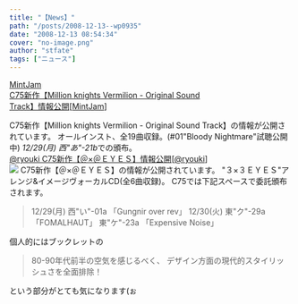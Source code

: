 ```yaml
---
title: "【News】"
path: "/posts/2008-12-13--wp0935"
date: "2008-12-13 08:54:34"
cover: "no-image.png"
author: "stfate"
tags: ["ニュース"]
---
```


<style type="text/css">
<!--
p {white-space: pre-wrap};
-->
</style>

<a class="topics" href="http://www.mintjam.net/mj/index.html" target="_blank">MintJam C75新作【Million knights Vermilion - Original Sound Track】情報公開</a><span class="junre">[<a href="http://www.mintjam.net/mj/index.html" target="_blank">MintJam</a>]</span>
<div class="news">C75新作【Million knights Vermilion - Original Sound Track】の情報が公開されています。
オールインスト、全19曲収録。(#01"Bloody Nightmare"試聴公開中)
<em>12/29(月) 西"あ"-21b</em>での頒布。</div>
<a class="topics" href="http://ryouki.net/" target="_blank">@ryouki C75新作【＠×＠ＥＹＥＳ】情報公開</a><span class="junre">[<a href="http://ryouki.net/" target="_blank">@ryouki</a>]</span>
<div class="news"><a href="http://ryouki.net/33/" target="_blank"><img src="http://ryouki.net/33/img/banner_468.jpg"></a>
C75新作【＠×＠ＥＹＥＳ】の情報が公開されています。
"３×３ＥＹＥＳ"アレンジ&イメージヴォーカルCD(全6曲収録)。
C75では下記スペースで委託頒布されます。<blockquote>12/29(月)
西"い"-01a 「Gungnir over rev」
12/30(火)
東"ク"-29a 「FOMALHAUT」
東"ケ"-23a 「Expensive Noise」</blockquote>個人的にはブックレットの<blockquote>80-90年代前半の空気を感じるべく、
デザイン方面の現代的スタイリッシュさを全面排除！</blockquote>という部分がとても気になります(ぉ</div>
